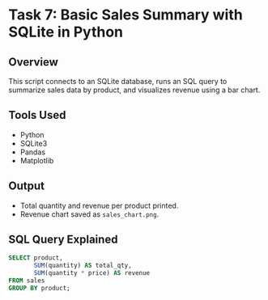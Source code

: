 # Task 7: Basic Sales Summary with SQLite in Python

## Overview
This script connects to an SQLite database, runs an SQL query to summarize sales data by product, and visualizes revenue using a bar chart.

## Tools Used
- Python
- SQLite3
- Pandas
- Matplotlib

## Output
- Total quantity and revenue per product printed.
- Revenue chart saved as `sales_chart.png`.

## SQL Query Explained
```sql
SELECT product,
       SUM(quantity) AS total_qty,
       SUM(quantity * price) AS revenue
FROM sales
GROUP BY product;
